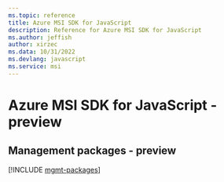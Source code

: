 ```yaml
---
ms.topic: reference
title: Azure MSI SDK for JavaScript
description: Reference for Azure MSI SDK for JavaScript
ms.author: jeffish
author: xirzec
ms.data: 10/31/2022
ms.devlang: javascript
ms.service: msi
---
```

# Azure MSI SDK for JavaScript - preview

## Management packages - preview
[!INCLUDE [mgmt-packages](msi-mgmt-index.md)]
